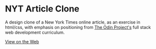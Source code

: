 # NYT Article Clone

A design clone of a New York Times online article, as an exercise in html/css, with emphasis on positioning from [The Odin Project's](https://www.theodinproject.com/courses/html5-and-css3/lessons/positioning-and-floating-elements) full stack web development curriculum. 

[View on the Web]()
